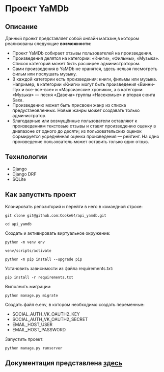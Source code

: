 # Проект YaMDb

## Описание

Данный проект представляет собой онлайн магазин,в котором реализованы следующие **возможности**:

- Проект YaMDb собирает отзывы пользователей на произведения.
- Произведения делятся на категории: «Книги», «Фильмы», «Музыка». Список категорий  может быть расширен администратором.
- Сами произведения в YaMDb не хранятся, здесь нельзя посмотреть фильм или послушать музыку.
- В каждой категории есть произведения: книги, фильмы или музыка. Например, в категории «Книги» могут быть произведения «Винни-Пух и все-все-все» и «Марсианские хроники», а в категории «Музыка» — песня «Давеча» группы «Насекомые» и вторая сюита Баха.
- Произведению может быть присвоен жанр  из списка предустановленных. Новые жанры может создавать только администратор.
- Благодарные или возмущённые пользователи оставляют к произведениям текстовые отзывы  и ставят произведению оценку в диапазоне от одного до десяти; из пользовательских оценок формируется усреднённая оценка произведения — рейтинг. На одно произведение пользователь может оставить только один отзыв.

## Технлологии

- Django
- Django DRF
- SQLite

## Как запустить проект

Клонировать репозиторий и перейти в него в командной строке:

```git clone git@github.com:Cooke64/api_yamdb.git```

```cd api_yamdb```

Cоздать и активировать виртуальное окружение:

```python -m venv env```

```venv/scripts/activate```

```python -m pip install --upgrade pip```

Установить зависимости из файла requirements.txt:

```pip install -r requirements.txt```

Выполнить миграции:

```python manage.py migrate```

Создать файл e.env, в котором необходимо создать переменные:

- SOCIAL_AUTH_VK_OAUTH2_KEY
- SOCIAL_AUTH_VK_OAUTH2_SECRET
- EMAIL_HOST_USER
- EMAIL_HOST_PASSWORD

Запустить проект:

```python manage.py runserver```

## Документация представлена [здесь](http://127.0.0.1:8000/redoc/)
